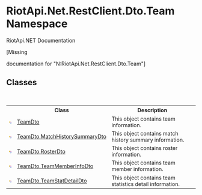# RiotApi.Net.RestClient.Dto.Team Namespace
RiotApi.NET Documentation 

\[Missing <summary> documentation for "N:RiotApi.Net.RestClient.Dto.Team"\]


## Classes
&nbsp;<table><tr><th></th><th>Class</th><th>Description</th></tr><tr><td>![Public class](media/pubclass.gif "Public class")</td><td><a href="5dcbfdf3-621c-36ff-76d9-5a0b9f5f9b53">TeamDto</a></td><td>
This object contains team information.</td></tr><tr><td>![Public class](media/pubclass.gif "Public class")</td><td><a href="9941b17b-134f-ba0e-3cd3-b3132e8abb35">TeamDto.MatchHistorySummaryDto</a></td><td>
This object contains match history summary information.</td></tr><tr><td>![Public class](media/pubclass.gif "Public class")</td><td><a href="0a64924d-a571-ff68-1fcc-e1701b7dc5ef">TeamDto.RosterDto</a></td><td>
This object contains roster information.</td></tr><tr><td>![Public class](media/pubclass.gif "Public class")</td><td><a href="cc5d76a8-ebfe-cae0-3a19-5b06fe0ac909">TeamDto.TeamMemberInfoDto</a></td><td>
This object contains team member information.</td></tr><tr><td>![Public class](media/pubclass.gif "Public class")</td><td><a href="b36d0594-55da-6f0c-012e-7ee276c0e5b6">TeamDto.TeamStatDetailDto</a></td><td>
This object contains team statistics detail information.</td></tr></table>&nbsp;
